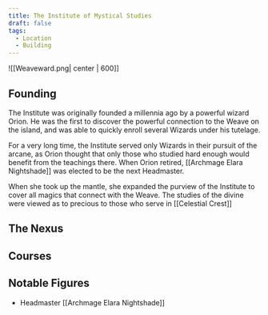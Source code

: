 ```yaml
---
title: The Institute of Mystical Studies
draft: false
tags:
  - Location
  - Building
---
```

![[Weaveward.png| center | 600]]

## Founding

The Institute was originally founded a millennia ago by a powerful wizard Orion. He was the first to discover the powerful connection to the Weave on the island, and was able to quickly enroll several Wizards under his tutelage. 

For a very long time, the Institute served only Wizards in their pursuit of the arcane, as Orion thought that only those who studied hard enough would benefit from the teachings there. When Orion retired, [[Archmage Elara Nightshade]] was elected to be the next Headmaster. 

When she took up the mantle, she expanded the purview of the Institute to cover all magics that connect with the Weave. The studies of the divine were viewed as to precious to those who serve in [[Celestial Crest]]

## The Nexus


## Courses


## Notable Figures

- Headmaster [[Archmage Elara Nightshade]]